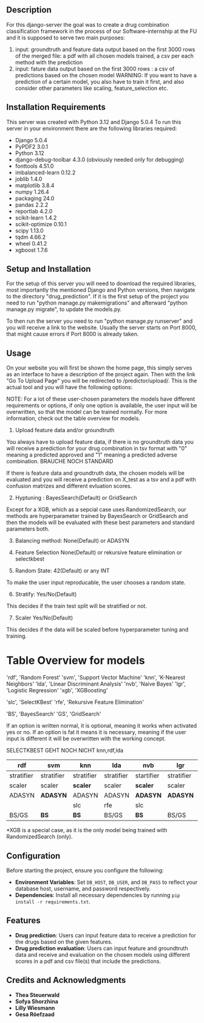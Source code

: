 ## Description
For this django-server the goal was to create a drug combination classification framework in the process of our 
Software-internship at the FU and it is supposed to serve two main purposes: 
1. input: groundtruth and feature data  output based on the first 3000 rows of the merged file: a pdf with all chosen models trained, a csv per 
each method with the prediction 
2. input: fature data output based on the first 3000 rows : a csv of predictions based on the chosen model
    WARNING: If you want to have a prediction of a certain model, you also have to train it first, 
    and also consider other parameters like scaling, feature_selection etc. 

## Installation Requirements
This server was created with Python 3.12 and Django 5.0.4
To run this server in your environment there are the following libraries required: 

- Django	5.0.4	
- PyPDF2  3.0.1
- Python  3.12
- django-debug-toolbar	4.3.0	(obviously needed only for debugging)
- fonttools	4.51.0	
- imbalanced-learn	0.12.2
- joblib	1.4.0		
- matplotlib	3.8.4		
- numpy	1.26.4	
- packaging	24.0	
- pandas	2.2.2
- reportlab	4.2.0
- scikit-learn	1.4.2	
- scikit-optimize	0.10.1
- scipy	1.13.0
- tqdm	4.66.2	
- wheel	0.41.2	
- xgboost	1.7.6	

## Setup and Installation
For the setup of this server you will need to download the required libraries, most importantly the mentioned 
Django and Python versions, then navigate to the directory "drug_prediction". If it is the first setup of 
the project you need to run "python manage.py makemigrations" and afterward "python manage.py migrate", 
to update the models.py.

To then run the server you need to run "python manage.py runserver" and you will receive a link to 
the website. Usually the server starts on Port 8000, that might cause errors if Port 8000 is already taken.

## Usage
On your website you will first be shown the home page, this simply serves as an interface to have a description of 
the project again. Then with the link "Go To Upload Page" you will be redirected to /predictor/upload/.
This is the actual tool and you will have the following options:

NOTE: For a lot of these user-chosen parameters the models have different requirements or options, if only
one option is available, the user input will be overwritten, so that the model can be trained normally. 
For more information, check out the table overview for models.

1. Upload feature data and/or groundtruth 

You always have to upload feature data, if there is no groundtruth data you will receive a prediction for 
your drug combination in tsv format with "0" meaning a predicted approved and "1" meaning a predicted adverse combination.
BRAUCHE NOCH STANDARD

If there is feature data and groundtruth data, the chosen models will be evaluated and you will receive a prediction 
on X_test as a tsv and a pdf with confusion matrizes and different evluation scores.

2. Hyptuning : BayesSearch(Default) or GridSearch

Except for a XGB, which as a sepcial case uses RandomizedSearch, our methods are hyperparameter trained by 
BayesSearch or GridSearch and then the models will be evaluated with these best parameters and standard parameters
both. 

3. Balancing method: None(Default) or ADASYN

4. Feature Selection None(Default) or rekursive feature elimination or selectkbest 

5. Random State: 42(Default) or any INT 
 
To make the user input reproducable, the user chooses a random state. 

6. Stratify: Yes/No(Default)

This decides if the train test split will be stratified or not.

7. Scaler Yes/No(Default)

This decides if the data will be scaled before hyperparameter tuning and training. 



# Table Overview for models

'rdf', 'Random Forest'
'svm', 'Support Vector Machine'
'knn', 'K-Nearest Neighbors'
'lda', 'Linear Discriminant Analysis'
'nvb', 'Naive Bayes'
'lgr', 'Logistic Regression'
'xgb', 'XGBoosting'

'slc', 'SelectKBest'
'rfe', 'Rekursive Feature Elimination'

'BS', 'BayesSearch'
'GS', 'GridSearch'

If an option is written normal, it is optional, meaning it works when activated yes or no. 
If an option is fat it means it is necessary, meaning if the user input is different it will 
be overwritten with the working concept. 

SELECTKBEST GEHT NOCH NICHT knn,rdf,lda


| rdf        | svm        | knn        | lda        | nvb        | lgr        | xgb        |
|------------|------------|------------|------------|------------|------------|------------|
| stratifier | stratifier | stratifier | stratifier | startifier | stratifier | stratifier |
| scaler     | scaler     | **scaler** | scaler     | **scaler** | scaler     | scaler     |
| ADASYN     | **ADASYN** | ADASYN     | ADASYN     | **ADASYN** | **ADASYN** | ADASYN     |
|            |            | slc        | rfe        | slc        |            |            |
| BS/GS      | **BS**     | **BS**     | BS/GS      | **BS**     | BS/GS      | RS*        |

*XGB is a special case, as it is the only model being trained with RandomizedSearch (only).

## Configuration

Before starting the project, ensure you configure the following:

- **Environment Variables**: Set `DB_HOST`, `DB_USER`, and `DB_PASS` to reflect your database host, username, and password respectively.
- **Dependencies**: Install all necessary dependencies by running `pip install -r requirements.txt`.

## Features

- **Drug prediction**: Users can input feature data to receive a prediction for the drugs based on the given features.
- **Drug prediction evaluation**: Users can input feature and groundtruth data and receive and evaluation on the chosen models
    using different scores in a pdf and csv file(s) that include the predictions.

## Credits and Acknowledgments
- **Thea Steuerwald**
- **Sofya Shorzhina**
- **Lilly Wiesmann**
- **Gesa Röefzaad**


